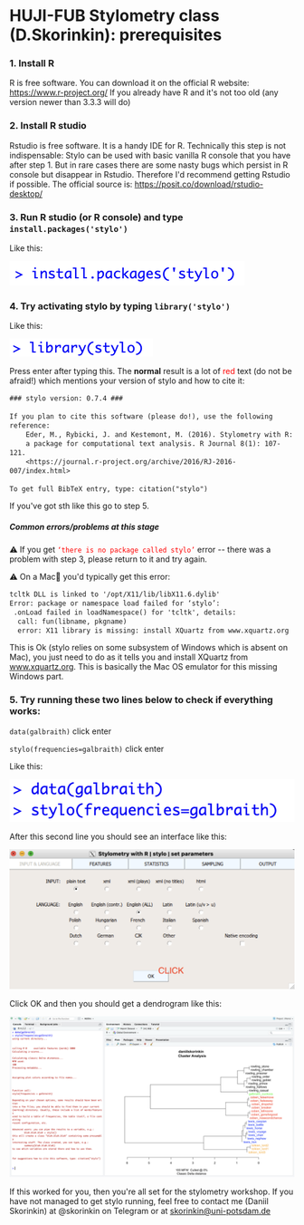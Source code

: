 # HUJI-FUB Stylometry class (D.Skorinkin): prerequisites

### 1. Install R 

R is free software. You can download it on the official R website: https://www.r-project.org/
If you already have R and it's not too old (any version newer than 3.3.3 will do) 

### 2. Install R studio

Rstudio is free software. It is a handy IDE for R. Technically this step is not indispensable: Stylo can be used with basic vanilla R console that you have after step 1. But in rare cases there are some nasty bugs which persist in R console but disappear in Rstudio. Therefore I'd recommend getting Rstudio if possible. The official source is: https://posit.co/download/rstudio-desktop/

### 3. Run R studio (or R console) and type `install.packages('stylo')`

Like this:


![stylopic1](pics/stylopic1.png)

### 4. Try activating stylo by typing `library('stylo')`

Like this:


![stylopic1](pics/stylopic2.png)

Press enter after typing this. The __normal__ result is a lot of <span style="color: red">red</span> text (do not be afraid!) which mentions your version of stylo and how to cite it:

```
### stylo version: 0.7.4 ###

If you plan to cite this software (please do!), use the following reference:
    Eder, M., Rybicki, J. and Kestemont, M. (2016). Stylometry with R:
    a package for computational text analysis. R Journal 8(1): 107-121.
    <https://journal.r-project.org/archive/2016/RJ-2016-007/index.html>

To get full BibTeX entry, type: citation("stylo")
```
    
If you've got sth like this go to step 5.

##### Common errors/problems at this stage

⚠️ If you get <span style="color: red">`‘there is no package called stylo’`</span> error -- there was a problem with step 3, please return to it and try again.

⚠️ On a Mac🍎 you'd typically get this error:

```
tcltk DLL is linked to '/opt/X11/lib/libX11.6.dylib'
Error: package or namespace load failed for ‘stylo’:
 .onLoad failed in loadNamespace() for 'tcltk', details:
  call: fun(libname, pkgname)
  error: X11 library is missing: install XQuartz from www.xquartz.org
```
    
This is Ok (stylo relies on some subsystem of Windows which is absent on Mac), you just need to do as it tells you and install XQuartz from www.xquartz.org. This is basically the Mac OS emulator for this missing Windows part.   
    
### 5.  Try running these two lines below to check if everything works:
    
`data(galbraith)` click enter

`stylo(frequencies=galbraith)` click enter

Like this:

![2lines.png](pics/2lines.png)
    
After this second line you should see an interface like this:

![interface.png](pics/interface.png)
    
Click OK and then you should get a dendrogram like this:
    
![2galbraith_result.png](pics/galbraith_result.png)
    
If this worked for you, then you're all set for the stylometry workshop. 
If you have not managed to get stylo running, feel free to contact me (Daniil Skorinkin) at @skorinkin on Telegram or at skorinkin@uni-potsdam.de
